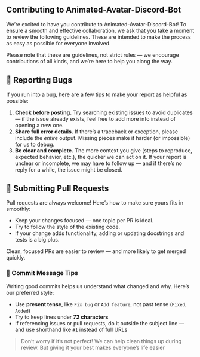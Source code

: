 ## Contributing to Animated-Avatar-Discord-Bot

We’re excited to have you contribute to Animated-Avatar-Discord-Bot! To ensure a smooth and effective collaboration, we ask that you take a moment to review the following guidelines. These are intended to make the process as easy as possible for everyone involved.

Please note that these are guidelines, not strict rules — we encourage contributions of all kinds, and we’re here to help you along the way.

## 🐛 Reporting Bugs

If you run into a bug, here are a few tips to make your report as helpful as possible:

1. **Check before posting.** Try searching existing issues to avoid duplicates — if the issue already exists, feel free to add more info instead of opening a new one.
2. **Share full error details.** If there’s a traceback or exception, please include the _entire_ output. Missing pieces make it harder (or impossible) for us to debug.
3. **Be clear and complete.** The more context you give (steps to reproduce, expected behavior, etc.), the quicker we can act on it. If your report is unclear or incomplete, we may have to follow up — and if there’s no reply for a while, the issue might be closed.

## 🚀 Submitting Pull Requests

Pull requests are always welcome! Here’s how to make sure yours fits in smoothly:

- Keep your changes focused — one topic per PR is ideal.
- Try to follow the style of the existing code.
- If your change adds functionality, adding or updating docstrings and tests is a big plus.

Clean, focused PRs are easier to review — and more likely to get merged quickly.

### 📝 Commit Message Tips

Writing good commits helps us understand what changed and why. Here’s our preferred style:

- Use **present tense**, like `Fix bug` or `Add feature`, not past tense (`Fixed`, `Added`)
- Try to keep lines under **72 characters**
- If referencing issues or pull requests, do it outside the subject line — and use shorthand like `#1` instead of full URLs

> Don’t worry if it’s not perfect! We can help clean things up during review. But giving it your best makes everyone’s life easier
